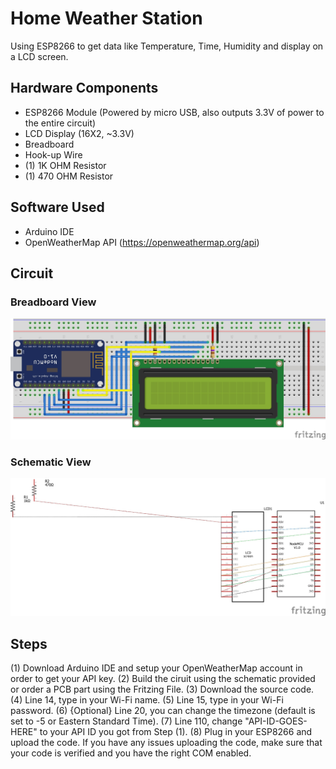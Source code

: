 # Home Weather Station
Using ESP8266 to get data like Temperature, Time, Humidity and display on a LCD screen.

## Hardware Components
* ESP8266 Module (Powered by micro USB, also outputs 3.3V of power to the entire circuit)
* LCD Display (16X2, ~3.3V)
* Breadboard 
* Hook-up Wire
* (1) 1K OHM Resistor
* (1) 470 OHM Resistor 

## Software Used
* Arduino IDE
* OpenWeatherMap API (https://openweathermap.org/api)

## Circuit 

### Breadboard View
![Breadboard View](https://github.com/sirakberhane/Home-Weather-Station/blob/master/Breadboard-Weather.jpg)

### Schematic View
![Schematic View](https://github.com/sirakberhane/Home-Weather-Station/blob/master/Schematic-Weather.jpg)

## Steps
(1) Download Arduino IDE and setup your OpenWeatherMap account in order to get your API key.
(2) Build the ciruit using the schematic provided or order a PCB part using the Fritzing File.
(3) Download the source code.
(4) Line 14, type in your Wi-Fi name.
(5) Line 15, type in your Wi-Fi password.
(6) {Optional} Line 20, you can change the timezone (default is set to -5 or Eastern Standard Time).
(7) Line 110, change "API-ID-GOES-HERE" to your API ID you got from Step (1).
(8) Plug in your ESP8266 and upload the code. If you have any issues uploading the code, 
    make sure that your code is verified and you have the right COM enabled. 

